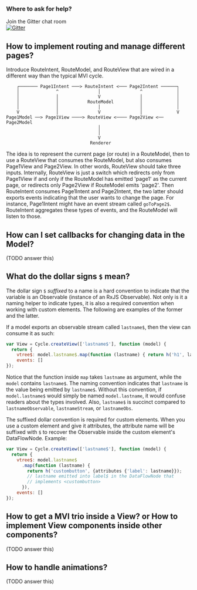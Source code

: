 ### Where to ask for help?

Join the Gitter chat room <br />[![Gitter](https://badges.gitter.im/Join%20Chat.svg)](https://gitter.im/staltz/cycle?utm_source=badge&utm_medium=badge&utm_campaign=pr-badge&utm_content=badge)

## How to implement routing and manage different pages?

Introduce RouteIntent, RouteModel, and RouteView that are wired in a different way than the typical MVI cycle.

```
    ┌─────── Page1Intent ───> RouteIntent <─── Page2Intent ──────┐
    │              ^               │               ^             │
    │              │               V               │             │
    │              │           RouteModel          │             │
    │              │               │               │             │
    V              │               V               │             V
Page1Model ──> Page1View ────> RouteView <──── Page2View <── Page2Model
                                   │
                                   │
                                   V
                                Renderer
```

The idea is to represent the current page (or route) in a RouteModel, then to use a RouteView that consumes the RouteModel, but also consumes Page1View and Page2View. In other words, RouteView should take three inputs. Internally, RouteView is just a switch which redirects only from Page1View if and only if the RouteModel has emitted 'page1' as the current page, or redirects only Page2View if RouteModel emits 'page2'. Then RouteIntent consumes Page1Intent and Page2Intent, the two latter should exports events indicating that the user wants to change the page. For instance, Page1Intent might have an event stream called `goToPage2$`. RouteIntent aggregates these types of events, and the RouteModel will listen to those.

## How can I set callbacks for changing data in the Model?

(TODO answer this)

## What do the dollar signs `$` mean?

The dollar sign `$` *suffixed* to a name is a hard convention to indicate that the variable is an Observable (instance of an RxJS Observable). Not only is it a naming helper to indicate types, it is also a required convention when working with custom elements. The following are examples of the former and the latter.

If a model exports an observable stream called `lastname$`, then the view can consume it as such:
```javascript
var View = Cycle.createView(['lastname$'], function (model) {
  return {
    vtree$: model.lastname$.map(function (lastname) { return h('h1', lastname); }),
    events: []
});
```

Notice that the function inside `map` takes `lastname` as argument, while the `model` contains `lastname$`. The naming convention indicates that `lastname` is the value being emitted by `lastname$`. Without this convention, if `model.lastname$` would simply be named `model.lastname`, it would confuse readers about the types involved. Also, `lastname$` is succinct compared to `lastnameObservable`, `lastnameStream`, or `lastnameObs`.

The suffixed dollar convention is required for custom elements. When you use a custom element and give it attributes, the attribute name will be suffixed with `$` to recover the Observable inside the custom element's DataFlowNode. Example:

```javascript
var View = Cycle.createView(['lastname$'], function (model) {
  return {
    vtree$: model.lastname$
      .map(function (lastname) {
        return h('custombutton', {attributes {'label': lastname}});
        // lastname emitted into label$ in the DataFlowNode that
        // implements <custombutton>
      }),
    events: []
});
```

## How to get a MVI trio inside a View? **or** How to implement View components inside other components?

(TODO answer this)

## How to handle animations?

(TODO answer this)
